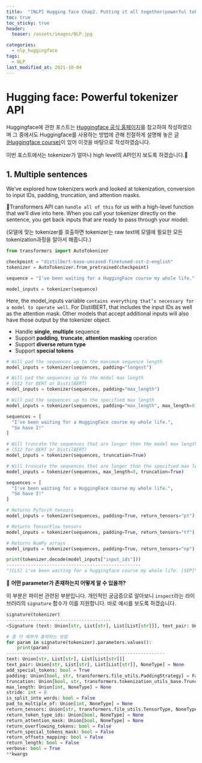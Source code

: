 ```yaml
---
title:  "[NLP] Hugging face Chap2. Putting it all together(powerful tokenizer API)"
toc: true
toc_sticky: true
header:
  teaser: /assets/images/NLP.jpg

categories:
  - nlp_huggingface
tags:
  - NLP
last_modified_at: 2021-10-04
---  
```


# Hugging face: Powerful tokenizer API
Huggingface에 관한 포스트는 [Huggingface 공식 홈페이지](https://huggingface.co/)를 참고하여 작성하였으며 그 중에서도 Huggingface를 사용하는 방법에 관해 친절하게 설명해 놓은 글[(Huggingface course)](https://huggingface.co/course/chapter1)이 있어 이것을 바탕으로 작성하였습니다.  

이번 포스트에서는 tokenizer가 얼마나 high level의 API인지 보도록 하겠습니다.🤗  

## 1. Multiple sentences  

We’ve explored how tokenizers work and looked at tokenization, conversion to input IDs, padding, truncation, and attention masks.  

🤗Transformers API can `handle all of this` for us with a high-level function that we’ll dive into here. When you call your tokenizer directly on the sentence, you get back inputs that are ready to pass through your model:  

(모델에 맞는 tokenizer를 호출하면 tokenizer는 raw text에 모델에 필요한 모든 tokenization과정을 알아서 해줍니다.)  

```python
from transformers import AutoTokenizer

checkpoint = "distilbert-base-uncased-finetuned-sst-2-english"
tokenizer = AutoTokenizer.from_pretrained(checkpoint)

sequence = "I've been waiting for a HuggingFace course my whole life."

model_inputs = tokenizer(sequence)
```

Here, the model_inputs variable `contains everything that’s necessary for a model to operate well`. For DistilBERT, that includes the input IDs as well as the attention mask. Other models that accept additional inputs will also have those output by the tokenizer object.

- Handle __single__, __multiple__ sequence
- Support __padding__, __truncate__, __attention masking__ operation
- Support __diverse return type__
- Support __special tokens__

```python
# Will pad the sequences up to the maximum sequence length
model_inputs = tokenizer(sequences, padding="longest")

# Will pad the sequences up to the model max length
# (512 for BERT or DistilBERT)
model_inputs = tokenizer(sequences, padding="max_length")

# Will pad the sequences up to the specified max length
model_inputs = tokenizer(sequences, padding="max_length", max_length=8)
```

```python
sequences = [
  "I've been waiting for a HuggingFace course my whole life.",
  "So have I!"
]

# Will truncate the sequences that are longer than the model max length
# (512 for BERT or DistilBERT)
model_inputs = tokenizer(sequences, truncation=True)

# Will truncate the sequences that are longer than the specified max length
model_inputs = tokenizer(sequences, max_length=8, truncation=True)
```

```python
sequences = [
  "I've been waiting for a HuggingFace course my whole life.",
  "So have I!"
]

# Returns PyTorch tensors
model_inputs = tokenizer(sequences, padding=True, return_tensors="pt")

# Returns TensorFlow tensors
model_inputs = tokenizer(sequences, padding=True, return_tensors="tf")

# Returns NumPy arrays
model_inputs = tokenizer(sequences, padding=True, return_tensors="np")
```

```python
print(tokenizer.decode(model_inputs["input_ids"]))
--------------------------------------------------
"[CLS] i've been waiting for a huggingface course my whole life. [SEP]"
```

🔔 __어떤 parameter가 존재하는지 어떻게 알 수 있을까?__  

이 부분은 파이썬 관련된 부분입니다. 개인적인 궁금증으로 알아보니 `inspect`라는 라이브러리의 `signature` 함수가 이를 지원합니다. 바로 예시를 보도록 하겠습니다.  

```python
signature(tokenizer)
---------------------------------------
<Signature (text: Union[str, List[str], List[List[str]]], text_pair: Union[str, List[str], List[List[str]], NoneType] = None, add_special_tokens: bool = True, padding: Union[bool, str, transformers.file_utils.PaddingStrategy] = False, truncation: Union[bool, str, transformers.tokenization_utils_base.TruncationStrategy] = False, max_length: Union[int, NoneType] = None, stride: int = 0, is_split_into_words: bool = False, pad_to_multiple_of: Union[int, NoneType] = None, return_tensors: Union[str, transformers.file_utils.TensorType, NoneType] = None, return_token_type_ids: Union[bool, NoneType] = None, return_attention_mask: Union[bool, NoneType] = None, return_overflowing_tokens: bool = False, return_special_tokens_mask: bool = False, return_offsets_mapping: bool = False, return_length: bool = False, verbose: bool = True, **kwargs) -> transformers.tokenization_utils_base.BatchEncoding>
```

```python
# 좀 더 예쁘게 출력하는 방법
for param in signature(tokenizer).parameters.values():
    print(param)
-----------------------------------------------------------
text: Union[str, List[str], List[List[str]]]
text_pair: Union[str, List[str], List[List[str]], NoneType] = None
add_special_tokens: bool = True
padding: Union[bool, str, transformers.file_utils.PaddingStrategy] = False
truncation: Union[bool, str, transformers.tokenization_utils_base.TruncationStrategy] = False
max_length: Union[int, NoneType] = None
stride: int = 0
is_split_into_words: bool = False
pad_to_multiple_of: Union[int, NoneType] = None
return_tensors: Union[str, transformers.file_utils.TensorType, NoneType] = None
return_token_type_ids: Union[bool, NoneType] = None
return_attention_mask: Union[bool, NoneType] = None
return_overflowing_tokens: bool = False
return_special_tokens_mask: bool = False
return_offsets_mapping: bool = False
return_length: bool = False
verbose: bool = True
**kwargs
```